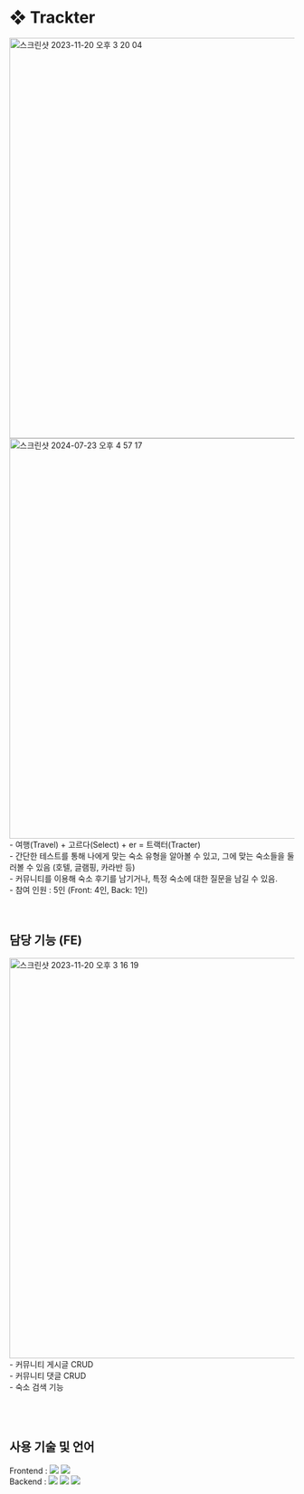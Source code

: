 # ❖ Trackter  
<img width="708" alt="스크린샷 2023-11-20 오후 3 20 04" src="https://github.com/user-attachments/assets/87342a06-8756-42b8-be53-dd27c67995f5">
<img width="708" alt="스크린샷 2024-07-23 오후 4 57 17" src="https://github.com/user-attachments/assets/38c97af0-0ecb-42ab-9d07-7a985778eb2d">

<br />
- 여행(Travel) + 고르다(Select) + er = 트랙터(Tracter) 
<br />
- 간단한 테스트를 통해 나에게 맞는 숙소 유형을 알아볼 수 있고, 그에 맞는 숙소들을 둘러볼 수 있음 (호텔, 글램핑, 카라반 등)
<br />
- 커뮤니티를 이용해 숙소 후기를 남기거나, 특정 숙소에 대한 질문을 남길 수 있음. 
<br />
- 참여 인원 : 5인 (Front: 4인, Back: 1인)
  

<br />
<br />
<br />

## 담당 기능 (FE)
<img width="708" alt="스크린샷 2023-11-20 오후 3 16 19" src="https://github.com/user-attachments/assets/da3c698a-90a9-4eab-be9b-9c30125bf633">
<br />
- 커뮤니티 게시글 CRUD
<br />
- 커뮤니티 댓글 CRUD
<br />
- 숙소 검색 기능
<br />

<br />
<br />
<br />

## 사용 기술 및 언어  
Frontend : <img src="https://img.shields.io/badge/react-61DAFB?style=for-the-badge&logo=react&logoColor=black"> <img src="https://img.shields.io/badge/typescript-3178C6?style=for-the-badge&logo=typescript&logoColor=white"> 
<br />
Backend : <img src="https://img.shields.io/badge/node.js-339933?style=for-the-badge&logo=Node.js&logoColor=white"> <img src="https://img.shields.io/badge/typescript-3178C6?style=for-the-badge&logo=typescript&logoColor=white"> <img src="https://img.shields.io/badge/mysql-4479A1?style=for-the-badge&logo=mysql&logoColor=white">


